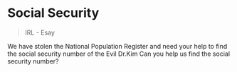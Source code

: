 # Social Security

> IRL - Esay

We have stolen the National Population Register and need your help to find the social security number of the Evil Dr.Kim 
Can you help us find the social security number?
